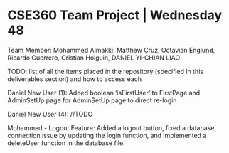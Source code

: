 # CSE360 Team Project | Wednesday 48

Team Member: 
Mohammed Almakki, 
Matthew Cruz, 
Octavian Englund, 
Ricardo Guerrero, 
Cristian Holguin, 
DANIEL YI-CHIAN LIAO

TODO: list of all the items placed in the repository (specified in this deliverables section) and how to access each

Daniel New User (1): Added boolean ‘isFirstUser’ to FirstPage and AdminSetUp page for AdminSetUp page to direct re-login

Daniel New User (4): //TODO

Mohammed - Logout Feature: Added a logout button, fixed a database connection issue by updating the login function, and implemented a deleteUser function in the database file.



